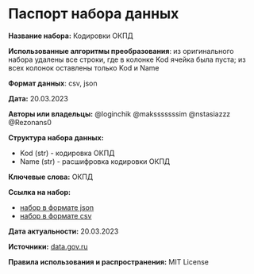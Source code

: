 # Паспорт набора данных

**Название набора:** Кодировки ОКПД

**Использованные алгоритмы преобразования**: из оригинального набора удалены все строки, где в колонке Kod ячейка была пуста; из всех колонок оставлены только Kod и Name

**Формат данных**: csv, json

**Дата:** 20.03.2023

**Авторы или владельцы:** @loginchik @maksssssssim @nstasiazzz @Rezonans0

**Структура набора данных:**
- Kod (str) - кодировка ОКПД
- Name (str) - расшифровка кодировки ОКПД

**Ключевые слова:** ОКПД

**Ссылка на набор:** 
- [набор в формате json](okpd.json)
- [набор в формате csv](okpd.csv)

**Дата актуальности:** 20.03.2023

**Источники:** [data.gov.ru](https://data.gov.ru/opendata/7710168515-productsbyeconomicactivity)

**Правила использования и распространения:** MIT License